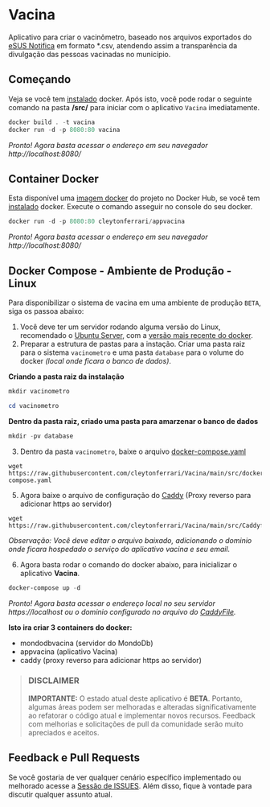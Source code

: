 # Vacina

Aplicativo para criar o vacinômetro, baseado nos arquivos exportados do [eSUS Notifica](https://notifica.saude.gov.br/) em formato *.csv, atendendo assim a transparência da divulgação das pessoas vacinadas no município.


## Começando

Veja se você tem [instalado](https://docs.docker.com/docker-for-windows/install/) docker. Após isto, você pode rodar o seguinte comando na pasta **/src/** para iniciar com o aplicativo `Vacina` imediatamente.

```powershell
docker build . -t vacina
docker run -d -p 8080:80 vacina
```

*Pronto! Agora basta acessar o endereço em seu navegador http://localhost:8080/*

## Container Docker
Esta disponível uma [imagem docker](https://hub.docker.com/r/cleytonferrari/appvacina) do projeto no Docker Hub, se você tem [instalado](https://docs.docker.com/docker-for-windows/install/) docker. Execute o comando asseguir no console do seu docker.

```powershell
docker run -d -p 8080:80 cleytonferrari/appvacina
```

*Pronto! Agora basta acessar o endereço em seu navegador http://localhost:8080/*

## Docker Compose - Ambiente de Produção - Linux
Para disponibilizar o sistema de vacina em uma ambiente de produção `BETA`, siga os passoa abaixo:

1. Você deve ter um servidor rodando alguma versão do Linux, recomendado o [Ubuntu Server](https://ubuntu.com/download/server), com a [versão mais recente do docker](https://docs.docker.com/engine/install/ubuntu/).
2. Preparar a estrutura de pastas para a instação. Criar uma pasta raiz para o sistema `vacinometro` e uma pasta `database` para o volume do docker *(local onde ficara o banco de dados)*.

**Criando a pasta raiz da instalação**
```powershell
mkdir vacinometro
```
```powershell
cd vacinometro
```
**Dentro da pasta raiz, criado uma pasta para amarzenar o banco de dados**
```powershell
mkdir -pv database
```
3. Dentro da pasta `vacinometro`, baixe o arquivo [docker-compose.yaml](https://raw.githubusercontent.com/cleytonferrari/Vacina/main/src/docker-compose.yaml)
```
wget https://raw.githubusercontent.com/cleytonferrari/Vacina/main/src/docker-compose.yaml
```
5. Agora baixe o arquivo de configuração do [Caddy](https://caddyserver.com/) (Proxy reverso para adicionar https ao servidor)
```
wget https://raw.githubusercontent.com/cleytonferrari/Vacina/main/src/Caddyfile
```
*Observação: Você deve editar o arquivo baixado, adicionando o dominio onde ficara hospedado o serviço do aplicativo vacina e seu email.*

6. Agora basta rodar o comando do docker abaixo, para inicializar o aplicativo **Vacina**.

```powershell
docker-compose up -d
```

*Pronto! Agora basta acessar o endereço local no seu servidor https://localhost ou o dominio configurado no arquivo do [CaddyFile](https://github.com/cleytonferrari/Vacina/blob/main/src/Caddyfile).*

**Isto ira criar 3 containers do docker:**
* mondodbvacina (servidor do MondoDb)
* appvacina (aplicativo Vacina)
* caddy (proxy reverso para adicionar https ao servidor)

> ### DISCLAIMER
>
> **IMPORTANTE:** O estado atual deste aplicativo é **BETA**. Portanto, algumas áreas podem ser melhoradas e alteradas significativamente ao refatorar o código atual e implementar novos recursos. Feedback com melhorias e solicitações de pull da comunidade serão muito apreciados e aceitos.

## Feedback e Pull Requests

Se você gostaria de ver qualquer cenário específico implementado ou melhorado acesse a [Sessão de ISSUES](https://github.com/cleytonferrari/vacina/issues). Além disso, fique à vontade para discutir qualquer assunto atual.
